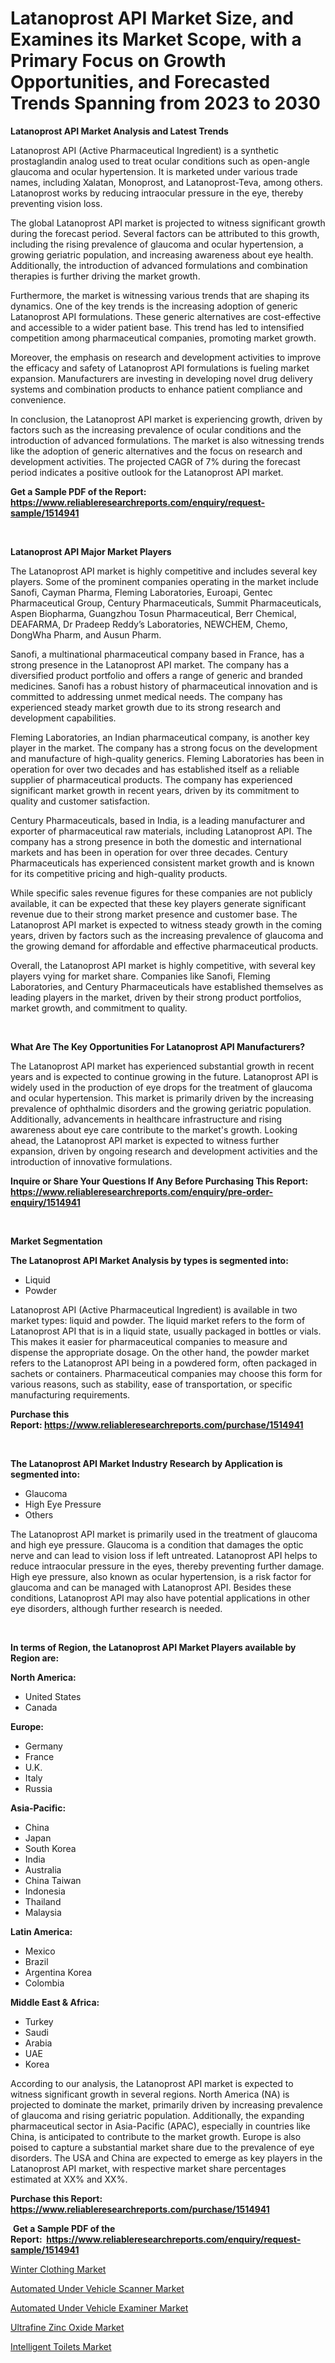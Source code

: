 <p><h1>Latanoprost API Market Size, and Examines its Market Scope, with a Primary Focus on Growth Opportunities, and Forecasted Trends Spanning from 2023 to 2030</h1></p><p><strong>Latanoprost API Market Analysis and Latest Trends</strong></p>
<p><p>Latanoprost API (Active Pharmaceutical Ingredient) is a synthetic prostaglandin analog used to treat ocular conditions such as open-angle glaucoma and ocular hypertension. It is marketed under various trade names, including Xalatan, Monoprost, and Latanoprost-Teva, among others. Latanoprost works by reducing intraocular pressure in the eye, thereby preventing vision loss.</p><p>The global Latanoprost API market is projected to witness significant growth during the forecast period. Several factors can be attributed to this growth, including the rising prevalence of glaucoma and ocular hypertension, a growing geriatric population, and increasing awareness about eye health. Additionally, the introduction of advanced formulations and combination therapies is further driving the market growth.</p><p>Furthermore, the market is witnessing various trends that are shaping its dynamics. One of the key trends is the increasing adoption of generic Latanoprost API formulations. These generic alternatives are cost-effective and accessible to a wider patient base. This trend has led to intensified competition among pharmaceutical companies, promoting market growth.</p><p>Moreover, the emphasis on research and development activities to improve the efficacy and safety of Latanoprost API formulations is fueling market expansion. Manufacturers are investing in developing novel drug delivery systems and combination products to enhance patient compliance and convenience.</p><p>In conclusion, the Latanoprost API market is experiencing growth, driven by factors such as the increasing prevalence of ocular conditions and the introduction of advanced formulations. The market is also witnessing trends like the adoption of generic alternatives and the focus on research and development activities. The projected CAGR of 7% during the forecast period indicates a positive outlook for the Latanoprost API market.</p></p>
<p><strong>Get a Sample PDF of the Report:&nbsp; <a href="https://www.reliableresearchreports.com/enquiry/request-sample/1514941">https://www.reliableresearchreports.com/enquiry/request-sample/1514941</a></strong></p>
<p>&nbsp;</p>
<p><strong>Latanoprost API Major Market Players</strong></p>
<p><p>The Latanoprost API market is highly competitive and includes several key players. Some of the prominent companies operating in the market include Sanofi, Cayman Pharma, Fleming Laboratories, Euroapi, Gentec Pharmaceutical Group, Century Pharmaceuticals, Summit Pharmaceuticals, Aspen Biopharma, Guangzhou Tosun Pharmaceutical, Berr Chemical, DEAFARMA, Dr Pradeep Reddy’s Laboratories, NEWCHEM, Chemo, DongWha Pharm, and Ausun Pharm.</p><p>Sanofi, a multinational pharmaceutical company based in France, has a strong presence in the Latanoprost API market. The company has a diversified product portfolio and offers a range of generic and branded medicines. Sanofi has a robust history of pharmaceutical innovation and is committed to addressing unmet medical needs. The company has experienced steady market growth due to its strong research and development capabilities.</p><p>Fleming Laboratories, an Indian pharmaceutical company, is another key player in the market. The company has a strong focus on the development and manufacture of high-quality generics. Fleming Laboratories has been in operation for over two decades and has established itself as a reliable supplier of pharmaceutical products. The company has experienced significant market growth in recent years, driven by its commitment to quality and customer satisfaction.</p><p>Century Pharmaceuticals, based in India, is a leading manufacturer and exporter of pharmaceutical raw materials, including Latanoprost API. The company has a strong presence in both the domestic and international markets and has been in operation for over three decades. Century Pharmaceuticals has experienced consistent market growth and is known for its competitive pricing and high-quality products.</p><p>While specific sales revenue figures for these companies are not publicly available, it can be expected that these key players generate significant revenue due to their strong market presence and customer base. The Latanoprost API market is expected to witness steady growth in the coming years, driven by factors such as the increasing prevalence of glaucoma and the growing demand for affordable and effective pharmaceutical products.</p><p>Overall, the Latanoprost API market is highly competitive, with several key players vying for market share. Companies like Sanofi, Fleming Laboratories, and Century Pharmaceuticals have established themselves as leading players in the market, driven by their strong product portfolios, market growth, and commitment to quality.</p></p>
<p>&nbsp;</p>
<p><strong>What Are The Key Opportunities For Latanoprost API Manufacturers?</strong></p>
<p><p>The Latanoprost API market has experienced substantial growth in recent years and is expected to continue growing in the future. Latanoprost API is widely used in the production of eye drops for the treatment of glaucoma and ocular hypertension. This market is primarily driven by the increasing prevalence of ophthalmic disorders and the growing geriatric population. Additionally, advancements in healthcare infrastructure and rising awareness about eye care contribute to the market's growth. Looking ahead, the Latanoprost API market is expected to witness further expansion, driven by ongoing research and development activities and the introduction of innovative formulations.</p></p>
<p><strong>Inquire or Share Your Questions If Any Before Purchasing This Report: <a href="https://www.reliableresearchreports.com/enquiry/pre-order-enquiry/1514941">https://www.reliableresearchreports.com/enquiry/pre-order-enquiry/1514941</a></strong></p>
<p>&nbsp;</p>
<p><strong>Market Segmentation</strong></p>
<p><strong>The Latanoprost API Market Analysis by types is segmented into:</strong></p>
<p><ul><li>Liquid</li><li>Powder</li></ul></p>
<p><p>Latanoprost API (Active Pharmaceutical Ingredient) is available in two market types: liquid and powder. The liquid market refers to the form of Latanoprost API that is in a liquid state, usually packaged in bottles or vials. This makes it easier for pharmaceutical companies to measure and dispense the appropriate dosage. On the other hand, the powder market refers to the Latanoprost API being in a powdered form, often packaged in sachets or containers. Pharmaceutical companies may choose this form for various reasons, such as stability, ease of transportation, or specific manufacturing requirements.</p></p>
<p><strong>Purchase this Report:&nbsp;<a href="https://www.reliableresearchreports.com/purchase/1514941">https://www.reliableresearchreports.com/purchase/1514941</a></strong></p>
<p>&nbsp;</p>
<p><strong>The Latanoprost API Market Industry Research by Application is segmented into:</strong></p>
<p><ul><li>Glaucoma</li><li>High Eye Pressure</li><li>Others</li></ul></p>
<p><p>The Latanoprost API market is primarily used in the treatment of glaucoma and high eye pressure. Glaucoma is a condition that damages the optic nerve and can lead to vision loss if left untreated. Latanoprost API helps to reduce intraocular pressure in the eyes, thereby preventing further damage. High eye pressure, also known as ocular hypertension, is a risk factor for glaucoma and can be managed with Latanoprost API. Besides these conditions, Latanoprost API may also have potential applications in other eye disorders, although further research is needed.</p></p>
<p>&nbsp;</p>
<p><strong>In terms of Region, the Latanoprost API Market Players available by Region are:</strong></p>
<p>
    <p> <strong> North America: </strong>
        <ul>
            <li>United States</li>
            <li>Canada</li>
        </ul>
        </p> 
    <p> <strong> Europe: </strong>
        <ul>
            <li>Germany</li>
            <li>France</li>
            <li>U.K.</li>
            <li>Italy</li>
            <li>Russia</li>
        </ul>
        </p> 
    <p> <strong> Asia-Pacific: </strong>
        <ul>
            <li>China</li>
            <li>Japan</li>
            <li>South Korea</li>
            <li>India</li>
            <li>Australia</li>
            <li>China Taiwan</li>
            <li>Indonesia</li>
            <li>Thailand</li>
            <li>Malaysia</li>
        </ul>
        </p> 
    <p> <strong> Latin America: </strong>
        <ul>
            <li>Mexico</li>
            <li>Brazil</li>
            <li>Argentina Korea</li>
            <li>Colombia</li>
        </ul>
        </p> 
    <p> <strong> Middle East & Africa: </strong>
        <ul>
            <li>Turkey</li>
            <li>Saudi</li>
            <li>Arabia</li>
            <li>UAE</li>
            <li>Korea</li>
        </ul>
    </p>
    </p>
<p><p>According to our analysis, the Latanoprost API market is expected to witness significant growth in several regions. North America (NA) is projected to dominate the market, primarily driven by increasing prevalence of glaucoma and rising geriatric population. Additionally, the expanding pharmaceutical sector in Asia-Pacific (APAC), especially in countries like China, is anticipated to contribute to the market growth. Europe is also poised to capture a substantial market share due to the prevalence of eye disorders. The USA and China are expected to emerge as key players in the Latanoprost API market, with respective market share percentages estimated at XX% and XX%.</p></p>
<p><strong>Purchase this Report: <a href="https://www.reliableresearchreports.com/purchase/1514941">https://www.reliableresearchreports.com/purchase/1514941</a></strong></p>
<p>&nbsp;<strong>Get a Sample PDF of the Report:&nbsp;&nbsp;<a href="https://www.reliableresearchreports.com/enquiry/request-sample/1514941">https://www.reliableresearchreports.com/enquiry/request-sample/1514941</a></strong></p>
<p><strong></strong></p>
<p><p><a href="https://www.linkedin.com/pulse/winter-clothing-market-insights-players-forecast-till-7u93f/">Winter Clothing Market</a></p><p><a href="https://github.com/sndrkn/Market-Research-Report-List-1/blob/main/automated-under-vehicle-scanner-market.md">Automated Under Vehicle Scanner Market</a></p><p><a href="https://github.com/melchekhinf/Market-Research-Report-List-1/blob/main/automated-under-vehicle-examiner-market.md">Automated Under Vehicle Examiner Market</a></p><p><a href="https://medium.com/@greisdukagjini2014/analyzing-ultrafine-zinc-oxide-market-global-industry-perspective-and-forecast-2023-to-2030-ea368214dbf1">Ultrafine Zinc Oxide Market</a></p><p><a href="https://www.linkedin.com/pulse/intelligent-toilets-market-size-share-global-analysis-mvctf/">Intelligent Toilets Market</a></p></p>
